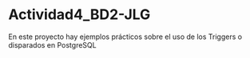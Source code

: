 # Actividad4_BD2-JLG
En este proyecto hay ejemplos prácticos sobre el uso de los Triggers o disparados en PostgreSQL 
